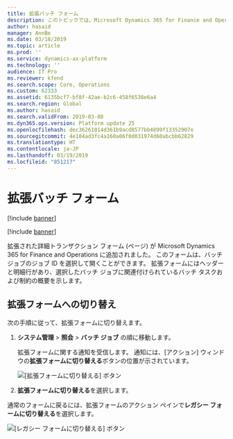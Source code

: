 ```yaml
---
title: 拡張バッチ フォーム
description: このトピックでは、Microsoft Dynamics 365 for Finance and Operations の拡張バッチ フォームに関する情報を提供します。
author: hasaid
manager: AnnBe
ms.date: 03/18/2019
ms.topic: article
ms.prod: ''
ms.service: dynamics-ax-platform
ms.technology: ''
audience: IT Pro
ms.reviewer: kfend
ms.search.scope: Core, Operations
ms.custom: 62333
ms.assetid: 6135bcf7-bf8f-42ae-b2c6-458f6538e6a4
ms.search.region: Global
ms.author: hasaid
ms.search.validFrom: 2019-03-08
ms.dyn365.ops.version: Platform update 25
ms.openlocfilehash: dec36261014d361b9acd8577bb4899f13352907e
ms.sourcegitcommit: 4e104ad3fc4a160a06f0d031974d60abcbb62829
ms.translationtype: HT
ms.contentlocale: ja-JP
ms.lasthandoff: 03/19/2019
ms.locfileid: "851217"
---
```

# <a name="enhanced-batch-forms"></a>拡張バッチ フォーム

[!include [banner](../includes/banner.md)]

[!include [banner](../includes/preview-banner.md)]

拡張された詳細トランザクション フォーム (ページ) が Microsoft Dynamics 365 for Finance and Operations に追加されました。 このフォームは、バッチ ジョブのジョブ ID を選択して開くことができます。 拡張フォームにはヘッダーと明細行があり、選択したバッチ ジョブに関連付けられているバッチ タスクおよび制約の概要を示します。

## <a name="switch-to-the-enhanced-form"></a>拡張フォームへの切り替え

次の手順に従って、拡張フォームに切り替えます。 

1. **システム管理** \> **照会** \> **バッチ ジョブ** の順に移動します。

    拡張フォームに関する通知を受信します。 通知には、[アクション] ウィンドウの**拡張フォームに切り替える**ボタンの位置が示されています。

    ![[拡張フォームに切り替える] ボタン](./media/batch-popup.png)

2. **拡張フォームに切り替える**を選択します。

通常のフォームに戻るには、拡張フォームのアクション ペインで**レガシー フォームに切り替える**を選択します。

![[レガシー フォームに切り替える] ボタン](./media/enhanced-form.png)

